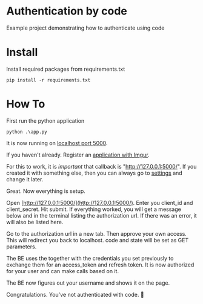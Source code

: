 # Authentication by code

Example project demonstrating how to authenticate using code

# Install

Install required packages from requirements.txt

    pip install -r requirements.txt

# How To

First run the python application

    python .\app.py

It is now running on [localhost port 5000](http://127.0.0.1:5000/). 

If you haven't already. Register an [application with Imgur](https://api.imgur.com/oauth2/addclient).

For this to work, it is _important_ that callback is "http://127.0.0.1:5000/". If you created it with something else, then you can always go to [settings](https://imgur.com/account/settings/apps) and change it later.

Great. Now everything is setup.

Open [http://127.0.0.1:5000/](http://127.0.0.1:5000/). Enter you client_id and client_secret. Hit submit. If everything worked, you will get a message below and in the terminal listing the authorization url. If there was an error, it will also be listed here.

Go to the authorization url in a new tab. Then approve your own access. This will redirect you back to localhost. code and state will be set as GET parameters.

The BE uses the together with the credentials you set previously to exchange them for an access_token and refresh token. It is now authorized for your user and can make calls based on it.

The BE now figures out your username and shows it on the page.

Congratulations. You've not authenticated with code. 🚀